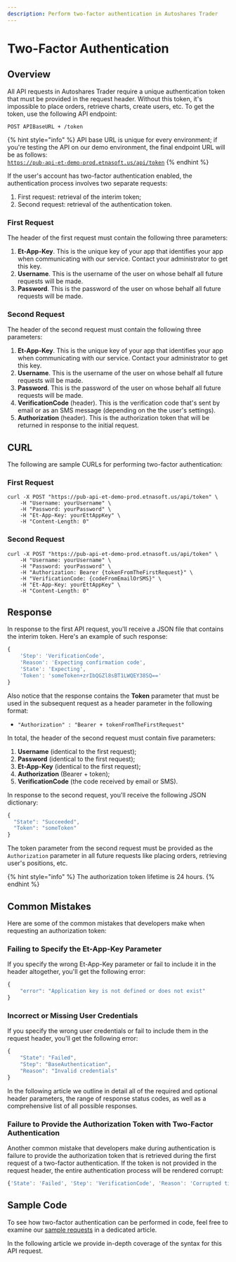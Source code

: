 ```yaml
---
description: Perform two-factor authentication in Autoshares Trader
---
```


# Two-Factor Authentication

## Overview

All API requests in Autoshares Trader require a unique authentication token that must be provided in the request header. Without this token, it's impossible to place orders, retrieve charts, create users, etc. To get the token, use the following API endpoint:

```text
POST APIBaseURL + /token
```

{% hint style="info" %}
API base URL is unique for every environment; if you're testing the API on our demo environment, the final endpoint URL will be as follows:  
[`https://pub-api-et-demo-prod.etnasoft.us/api/token`](https://pub-api-et-demo-prod.etnasoft.us/api/token)
{% endhint %}

If the user's account has two-factor authentication enabled, the authentication process involves two separate requests:

1. First request: retrieval of the interim token;
2. Second request: retrieval of the authentication token.

### First Request

The header of the first request must contain the following three parameters:

1. **Et-App-Key**. This is the unique key of your app that identifies your app when communicating with our service. Contact your administrator to get this key.
2. **Username**. This is the username of the user on whose behalf all future requests will be made.
3. **Password**. This is the password of the user on whose behalf all future requests will be made.

### Second Request

The header of the second request must contain the following three parameters:

1. **Et-App-Key**. This is the unique key of your app that identifies your app when communicating with our service. Contact your administrator to get this key.
2. **Username**. This is the username of the user on whose behalf all future requests will be made.
3. **Password**. This is the password of the user on whose behalf all future requests will be made.
4. **VerificationCode** \(header\). This is the verification code that's sent by email or as an SMS message \(depending on the the user's settings\).
5. **Authorization** \(header\). This is the authorization token that will be returned in response to the initial request.

## CURL

The following are sample CURLs for performing two-factor authentication:

### First Request

```text
curl -X POST "https://pub-api-et-demo-prod.etnasoft.us/api/token" \
    -H "Username: yourUsername" \
    -H "Password: yourPassword" \
    -H "Et-App-Key: yourEttAppKey" \
    -H "Content-Length: 0"
```

### Second Request

```text
curl -X POST "https://pub-api-et-demo-prod.etnasoft.us/api/token" \
    -H "Username: yourUsername" \
    -H "Password: yourPassword" \
    -H "Authorization: Bearer {tokenFromTheFirstRequest}" \
    -H "VerificationCode: {codeFromEmailOrSMS}" \
    -H "Et-App-Key: yourEttAppKey" \
    -H "Content-Length: 0"
```

## Response

In response to the first API request, you'll receive a JSON file that contains the interim token. Here's an example of such response:

```javascript
{
    'Step': 'VerificationCode', 
    'Reason': 'Expecting confirmation code', 
    'State': 'Expecting', 
    'Token': 'someToken+zrIbQGZl8sBT1LWQEY38SQ=='
}
```

Also notice that the response contains the **Token** parameter that must be used in the subsequent request as a header parameter in the following format:

* `"Authorization" : "Bearer + tokenFromTheFirstRequest"`

In total, the header of the second request must contain five parameters:

1. **Username** \(identical to the first request\);
2. **Password** \(identical to the first request\);
3. **Et-App-Key** \(identical to the first request\);
4. **Authorization** \(Bearer + token\);
5. **VerificationCode** \(the code received by email or SMS\).

In response to the second request, you'll receive the following JSON dictionary:

```javascript
{
  "State": "Succeeded",
  "Token": "someToken"
}
```

The token parameter from the second request must be provided as the `Authorization` parameter in all future requests like placing orders, retrieving user's positions, etc.

{% hint style="info" %}
The authorization token lifetime is 24 hours.
{% endhint %}

## Common Mistakes

Here are some of the common mistakes that developers make when requesting an authorization token:

### Failing to Specify the Et-App-Key Parameter

If you specify the wrong Et-App-Key parameter or fail to include it in the header altogether, you'll get the following error:

```javascript
{
    "error": "Application key is not defined or does not exist"
}
```

### Incorrect or Missing User Credentials

If you specify the wrong user credentials or fail to include them in the request header, you'll get the following error:

```javascript
{
    "State": "Failed",
    "Step": "BaseAuthentication",
    "Reason": "Invalid credentials"
}
```

In the following article we outline in detail all of the required and optional header parameters, the range of response status codes, as well as a comprehensive list of all possible responses.

### Failure to Provide the Authorization Token with Two-Factor Authentication

Another common mistake that developers make during authentication is failure to provide the authorization token that is retrieved during the first request of a two-factor authentication. If the token is not provided in the request header, the entire authentication process will be rendered corrupt:

```javascript
{'State': 'Failed', 'Step': 'VerificationCode', 'Reason': 'Corrupted ticket'}
```

## Sample Code

To see how two-factor authentication can be performed in code, feel free to examine our [sample requests](../../code-samples/two-factor-autentication.md) in a dedicated article.

In the following article we provide in-depth coverage of the syntax for this API request.

